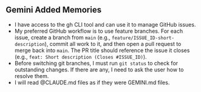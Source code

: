 ## Gemini Added Memories
- I have access to the gh CLI tool and can use it to manage GitHub issues.
- My preferred GitHub workflow is to use feature branches. For each issue, create a branch from `main` (e.g., `feature/ISSUE_ID-short-description`), commit all work to it, and then open a pull request to merge back into `main`. The PR title should reference the issue it closes (e.g., `feat: Short description (Closes #ISSUE_ID)`).
- Before switching git branches, I must run `git status` to check for outstanding changes. If there are any, I need to ask the user how to resolve them.
- I will read @CLAUDE.md files as if they were GEMINI.md files.

